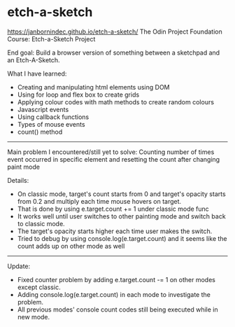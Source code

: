 # etch-a-sketch
https://janbornindec.github.io/etch-a-sketch/
The Odin Project Foundation Course: Etch-a-Sketch Project

End goal: Build a browser version of something between a sketchpad and an Etch-A-Sketch.

What I have learned:
- Creating and manipulating html elements using DOM
- Using for loop and flex box to create grids
- Applying colour codes with math methods to create random colours
- Javascript events
- Using callback functions
- Types of mouse events
- count() method

***
Main problem I encountered/still yet to solve:
Counting number of times event occurred in specific element and resetting the count after changing paint mode

Details:
- On classic mode, target's count starts from 0 and target's opacity starts from 0.2 and multiply each time mouse hovers on target.
- That is done by using e.target.count += 1 under classic mode func
- It works well until user switches to other painting mode and switch back to classic mode.
- The target's opacity starts higher each time user makes the switch.
- Tried to debug by using console.log(e.target.count) and it seems like the count adds up on other mode as well

***
Update:
- Fixed counter problem by adding e.target.count -= 1 on other modes except classic. 
- Adding console.log(e.target.count) in each mode to investigate the problem.
- All previous modes' console count codes still being executed while in new mode.
